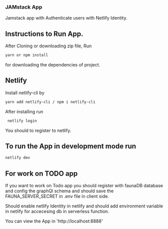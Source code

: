 ### JAMstack App

Jamstack app with Authenticate users with Netlify Identity.

## Instructions to Run App.

After Cloning or downloading zip file, Run

```bash
yarn or npm install
```

for downloading the dependencies of project.

## Netlify

Install netlify-cli by

```bash
yarn add netlify-cli / npm i netlify-cli
```

After installing run

```bash
 netlify login
```

You should to register to netlify.

## To run the App in development mode run

```bash
netlify dev
```

## For work on TODO app

If you want to work on Todo app you should register with faunaDB database and config the graphQl schema and should save the FAUNA_SERVER_SECRET in .env file in client side.

Should enable netlify Identity in netlify and should add environment variable in netlify for accecesing db in serverless function.

You can view the App in 'http://localhost:8888'
